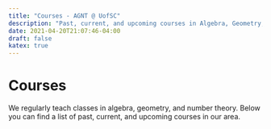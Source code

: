 ```yaml
---
title: "Courses - AGNT @ UofSC"
description: "Past, current, and upcoming courses in Algebra, Geometry, and Number Theory at the University of South Carolina"
date: 2021-04-20T21:07:46-04:00
draft: false
katex: true 
---
```


# Courses 

We regularly teach classes in algebra, geometry, and number theory. Below you can find a list of past, current, and upcoming courses in our area. 